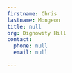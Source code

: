 ```yaml
---
firstname: Chris
lastname: Mongeon
title: null
org: Dignowity Hill
contact:
  phone: null
  email: null

---
```


